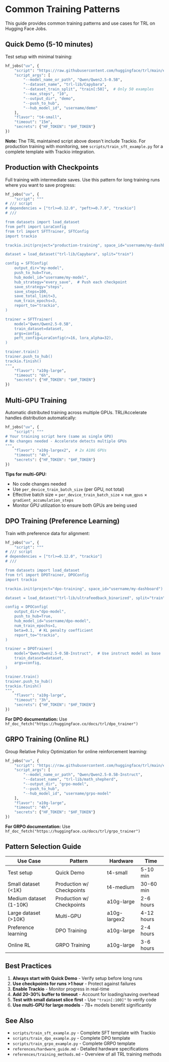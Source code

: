 # Common Training Patterns

This guide provides common training patterns and use cases for TRL on Hugging Face Jobs.

## Quick Demo (5-10 minutes)

Test setup with minimal training:

```python
hf_jobs("uv", {
    "script": "https://raw.githubusercontent.com/huggingface/trl/main/examples/scripts/sft.py",
    "script_args": [
        "--model_name_or_path", "Qwen/Qwen2.5-0.5B",
        "--dataset_name", "trl-lib/Capybara",
        "--dataset_train_split", "train[:50]",  # Only 50 examples
        "--max_steps", "10",
        "--output_dir", "demo",
        "--push_to_hub",
        "--hub_model_id", "username/demo"
    ],
    "flavor": "t4-small",
    "timeout": "15m",
    "secrets": {"HF_TOKEN": "$HF_TOKEN"}
})
```

**Note:** The TRL maintained script above doesn't include Trackio. For production training with monitoring, see `scripts/train_sft_example.py` for a complete template with Trackio integration.

## Production with Checkpoints

Full training with intermediate saves. Use this pattern for long training runs where you want to save progress:

```python
hf_jobs("uv", {
    "script": """
# /// script
# dependencies = ["trl>=0.12.0", "peft>=0.7.0", "trackio"]
# ///

from datasets import load_dataset
from peft import LoraConfig
from trl import SFTTrainer, SFTConfig
import trackio

trackio.init(project="production-training", space_id="username/my-dashboard")

dataset = load_dataset("trl-lib/Capybara", split="train")

config = SFTConfig(
    output_dir="my-model",
    push_to_hub=True,
    hub_model_id="username/my-model",
    hub_strategy="every_save",  # Push each checkpoint
    save_strategy="steps",
    save_steps=100,
    save_total_limit=3,
    num_train_epochs=3,
    report_to="trackio",
)

trainer = SFTTrainer(
    model="Qwen/Qwen2.5-0.5B",
    train_dataset=dataset,
    args=config,
    peft_config=LoraConfig(r=16, lora_alpha=32),
)

trainer.train()
trainer.push_to_hub()
trackio.finish()
""",
    "flavor": "a10g-large",
    "timeout": "6h",
    "secrets": {"HF_TOKEN": "$HF_TOKEN"}
})
```

## Multi-GPU Training

Automatic distributed training across multiple GPUs. TRL/Accelerate handles distribution automatically:

```python
hf_jobs("uv", {
    "script": """
# Your training script here (same as single GPU)
# No changes needed - Accelerate detects multiple GPUs
""",
    "flavor": "a10g-largex2",  # 2x A10G GPUs
    "timeout": "4h",
    "secrets": {"HF_TOKEN": "$HF_TOKEN"}
})
```

**Tips for multi-GPU:**
- No code changes needed
- Use `per_device_train_batch_size` (per GPU, not total)
- Effective batch size = `per_device_train_batch_size` × `num_gpus` × `gradient_accumulation_steps`
- Monitor GPU utilization to ensure both GPUs are being used

## DPO Training (Preference Learning)

Train with preference data for alignment:

```python
hf_jobs("uv", {
    "script": """
# /// script
# dependencies = ["trl>=0.12.0", "trackio"]
# ///

from datasets import load_dataset
from trl import DPOTrainer, DPOConfig
import trackio

trackio.init(project="dpo-training", space_id="username/my-dashboard")

dataset = load_dataset("trl-lib/ultrafeedback_binarized", split="train")

config = DPOConfig(
    output_dir="dpo-model",
    push_to_hub=True,
    hub_model_id="username/dpo-model",
    num_train_epochs=1,
    beta=0.1,  # KL penalty coefficient
    report_to="trackio",
)

trainer = DPOTrainer(
    model="Qwen/Qwen2.5-0.5B-Instruct",  # Use instruct model as base
    train_dataset=dataset,
    args=config,
)

trainer.train()
trainer.push_to_hub()
trackio.finish()
""",
    "flavor": "a10g-large",
    "timeout": "3h",
    "secrets": {"HF_TOKEN": "$HF_TOKEN"}
})
```

**For DPO documentation:** Use `hf_doc_fetch("https://huggingface.co/docs/trl/dpo_trainer")`

## GRPO Training (Online RL)

Group Relative Policy Optimization for online reinforcement learning:

```python
hf_jobs("uv", {
    "script": "https://raw.githubusercontent.com/huggingface/trl/main/examples/scripts/grpo.py",
    "script_args": [
        "--model_name_or_path", "Qwen/Qwen2.5-0.5B-Instruct",
        "--dataset_name", "trl-lib/math_shepherd",
        "--output_dir", "grpo-model",
        "--push_to_hub",
        "--hub_model_id", "username/grpo-model"
    ],
    "flavor": "a10g-large",
    "timeout": "4h",
    "secrets": {"HF_TOKEN": "$HF_TOKEN"}
})
```

**For GRPO documentation:** Use `hf_doc_fetch("https://huggingface.co/docs/trl/grpo_trainer")`

## Pattern Selection Guide

| Use Case | Pattern | Hardware | Time |
|----------|---------|----------|------|
| Test setup | Quick Demo | t4-small | 5-10 min |
| Small dataset (<1K) | Production w/ Checkpoints | t4-medium | 30-60 min |
| Medium dataset (1-10K) | Production w/ Checkpoints | a10g-large | 2-6 hours |
| Large dataset (>10K) | Multi-GPU | a10g-largex2 | 4-12 hours |
| Preference learning | DPO Training | a10g-large | 2-4 hours |
| Online RL | GRPO Training | a10g-large | 3-6 hours |

## Best Practices

1. **Always start with Quick Demo** - Verify setup before long runs
2. **Use checkpoints for runs >1 hour** - Protect against failures
3. **Enable Trackio** - Monitor progress in real-time
4. **Add 20-30% buffer to timeout** - Account for loading/saving overhead
5. **Test with small dataset slice first** - Use `"train[:100]"` to verify code
6. **Use multi-GPU for large models** - 7B+ models benefit significantly

## See Also

- `scripts/train_sft_example.py` - Complete SFT template with Trackio
- `scripts/train_dpo_example.py` - Complete DPO template
- `scripts/train_grpo_example.py` - Complete GRPO template
- `references/hardware_guide.md` - Detailed hardware specifications
- `references/training_methods.md` - Overview of all TRL training methods
